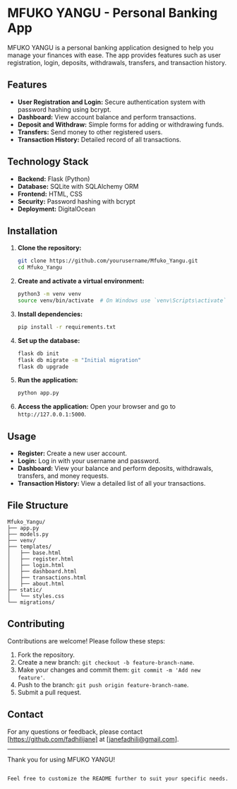 # MFUKO YANGU - Personal Banking App

MFUKO YANGU is a personal banking application designed to help you manage your finances with ease. The app provides features such as user registration, login, deposits, withdrawals, transfers, and transaction history.

## Features

- **User Registration and Login:** Secure authentication system with password hashing using bcrypt.
- **Dashboard:** View account balance and perform transactions.
- **Deposit and Withdraw:** Simple forms for adding or withdrawing funds.
- **Transfers:** Send money to other registered users.
- **Transaction History:** Detailed record of all transactions.

## Technology Stack

- **Backend:** Flask (Python)
- **Database:** SQLite with SQLAlchemy ORM
- **Frontend:** HTML, CSS
- **Security:** Password hashing with bcrypt
- **Deployment:** DigitalOcean

## Installation

1. **Clone the repository:**
   ```bash
   git clone https://github.com/yourusername/Mfuko_Yangu.git
   cd Mfuko_Yangu
   ```

2. **Create and activate a virtual environment:**
   ```bash
   python3 -m venv venv
   source venv/bin/activate  # On Windows use `venv\Scripts\activate`
   ```

3. **Install dependencies:**
   ```bash
   pip install -r requirements.txt
   ```

4. **Set up the database:**
   ```bash
   flask db init
   flask db migrate -m "Initial migration"
   flask db upgrade
   ```

5. **Run the application:**
   ```bash
   python app.py
   ```

6. **Access the application:**
   Open your browser and go to `http://127.0.0.1:5000`.

## Usage

- **Register:** Create a new user account.
- **Login:** Log in with your username and password.
- **Dashboard:** View your balance and perform deposits, withdrawals, transfers, and money requests.
- **Transaction History:** View a detailed list of all your transactions.

## File Structure

```
Mfuko_Yangu/
├── app.py
├── models.py
├── venv/
├── templates/
│   ├── base.html
│   ├── register.html
│   ├── login.html
│   ├── dashboard.html
│   ├── transactions.html
│   ├── about.html
├── static/
│   └── styles.css
└── migrations/
```

## Contributing

Contributions are welcome! Please follow these steps:

1. Fork the repository.
2. Create a new branch: `git checkout -b feature-branch-name`.
3. Make your changes and commit them: `git commit -m 'Add new feature'`.
4. Push to the branch: `git push origin feature-branch-name`.
5. Submit a pull request.

## Contact

For any questions or feedback, please contact [https://github.com/fadhilijane] at [janefadhili@gmail.com].

---

Thank you for using MFUKO YANGU!
```

Feel free to customize the README further to suit your specific needs.
